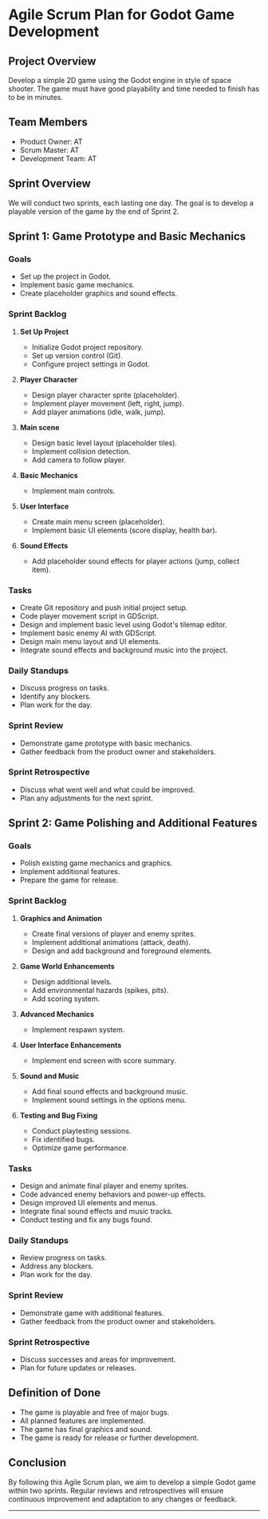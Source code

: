 # Agile Scrum Plan for Godot Game Development

## Project Overview
Develop a simple 2D game using the Godot engine in style of space shooter.
The game must have good playability and time needed to finish has to be in minutes. 

## Team Members
- Product Owner: AT
- Scrum Master: AT
- Development Team: AT

## Sprint Overview
We will conduct two sprints, each lasting one day. The goal is to develop a playable version of the game by the end of Sprint 2.

## Sprint 1: Game Prototype and Basic Mechanics 

### Goals
- Set up the project in Godot.
- Implement basic game mechanics.
- Create placeholder graphics and sound effects.

### Sprint Backlog
1. **Set Up Project**
   - Initialize Godot project repository.
   - Set up version control (Git).
   - Configure project settings in Godot.
   
2. **Player Character**
   - Design player character sprite (placeholder).
   - Implement player movement (left, right, jump).
   - Add player animations (idle, walk, jump).

3. **Main scene**
   - Design basic level layout (placeholder tiles).
   - Implement collision detection.
   - Add camera to follow player.

4. **Basic Mechanics**
   - Implement main controls.

5. **User Interface**
   - Create main menu screen (placeholder).
   - Implement basic UI elements (score display, health bar).

6. **Sound Effects**
   - Add placeholder sound effects for player actions (jump, collect item).

### Tasks
- Create Git repository and push initial project setup.
- Code player movement script in GDScript.
- Design and implement basic level using Godot's tilemap editor.
- Implement basic enemy AI with GDScript.
- Design main menu layout and UI elements.
- Integrate sound effects and background music into the project.

### Daily Standups
- Discuss progress on tasks.
- Identify any blockers.
- Plan work for the day.

### Sprint Review
- Demonstrate game prototype with basic mechanics.
- Gather feedback from the product owner and stakeholders.

### Sprint Retrospective
- Discuss what went well and what could be improved.
- Plan any adjustments for the next sprint.

## Sprint 2: Game Polishing and Additional Features

### Goals
- Polish existing game mechanics and graphics.
- Implement additional features.
- Prepare the game for release.

### Sprint Backlog
1. **Graphics and Animation**
   - Create final versions of player and enemy sprites.
   - Implement additional animations (attack, death).
   - Design and add background and foreground elements.

2. **Game World Enhancements**
   - Design additional levels.
   - Add environmental hazards (spikes, pits).
   - Add scoring system.

3. **Advanced Mechanics**
   - Implement respawn system.

4. **User Interface Enhancements**
   - Implement end screen with score summary.

5. **Sound and Music**
   - Add final sound effects and background music.
   - Implement sound settings in the options menu.

6. **Testing and Bug Fixing**
   - Conduct playtesting sessions.
   - Fix identified bugs.
   - Optimize game performance.

### Tasks
- Design and animate final player and enemy sprites.
- Code advanced enemy behaviors and power-up effects.
- Design improved UI elements and menus.
- Integrate final sound effects and music tracks.
- Conduct testing and fix any bugs found.

### Daily Standups
- Review progress on tasks.
- Address any blockers.
- Plan work for the day.

### Sprint Review
- Demonstrate game with additional features.
- Gather feedback from the product owner and stakeholders.

### Sprint Retrospective
- Discuss successes and areas for improvement.
- Plan for future updates or releases.

## Definition of Done
- The game is playable and free of major bugs.
- All planned features are implemented.
- The game has final graphics and sound.
- The game is ready for release or further development.

## Conclusion
By following this Agile Scrum plan, we aim to develop a simple Godot game within two sprints. Regular reviews and retrospectives will ensure continuous improvement and adaptation to any changes or feedback.

---
